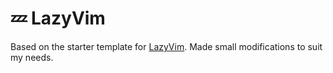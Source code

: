 # 💤 LazyVim

Based on the starter template for [LazyVim](https://github.com/LazyVim/LazyVim).
Made small modifications to suit my needs.
